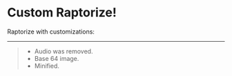 Custom Raptorize!
===================


Raptorize with customizations: 

----------


> - Audio was removed.
> - Base 64 image.
> - Minified.

